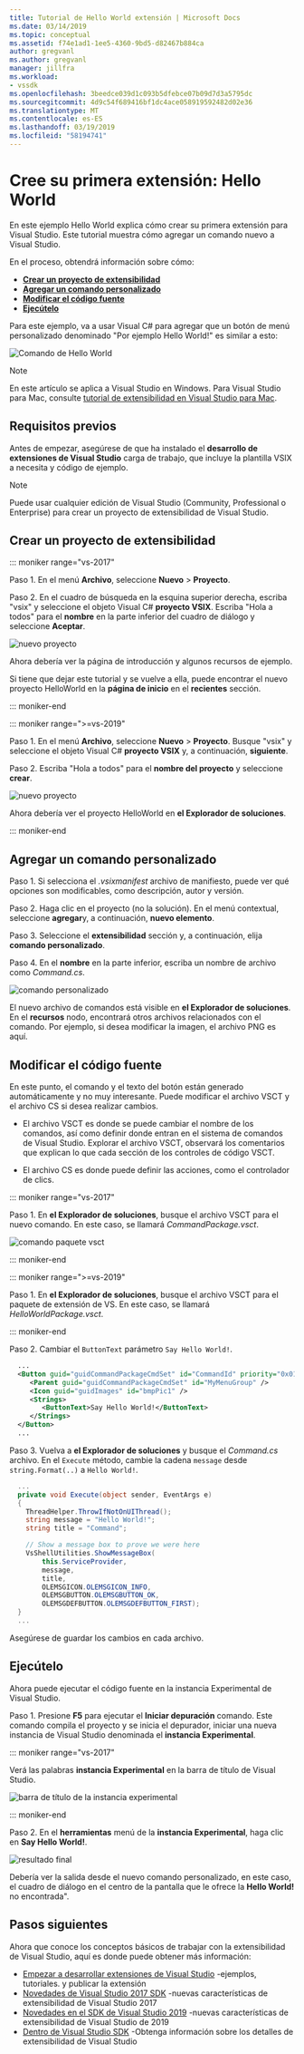 ```yaml
---
title: Tutorial de Hello World extensión | Microsoft Docs
ms.date: 03/14/2019
ms.topic: conceptual
ms.assetid: f74e1ad1-1ee5-4360-9bd5-d82467b884ca
author: gregvanl
ms.author: gregvanl
manager: jillfra
ms.workload:
- vssdk
ms.openlocfilehash: 3beedce039d1c093b5dfebce07b09d7d3a5795dc
ms.sourcegitcommit: 4d9c54f689416bf1dc4ace058919592482d02e36
ms.translationtype: MT
ms.contentlocale: es-ES
ms.lasthandoff: 03/19/2019
ms.locfileid: "58194741"
---
```

# <a name="create-your-first-extension-hello-world"></a>Cree su primera extensión: Hello World

En este ejemplo Hello World explica cómo crear su primera extensión para Visual Studio. Este tutorial muestra cómo agregar un comando nuevo a Visual Studio.

En el proceso, obtendrá información sobre cómo:

* **[Crear un proyecto de extensibilidad](#create-an-extensibility-project)**
* **[Agregar un comando personalizado](#add-a-custom-command)**
* **[Modificar el código fuente](#modify-the-source-code)**
* **[Ejecútelo](#run-it)**

Para este ejemplo, va a usar Visual C# para agregar que un botón de menú personalizado denominado "Por ejemplo Hello World!" es similar a esto:

![Comando de Hello World](media/hello-world-say-hello-world.png)

> [!NOTE]
> En este artículo se aplica a Visual Studio en Windows. Para Visual Studio para Mac, consulte [tutorial de extensibilidad en Visual Studio para Mac](/visualstudio/mac/extending-visual-studio-mac-walkthrough).

## <a name="prerequisites"></a>Requisitos previos

Antes de empezar, asegúrese de que ha instalado el **desarrollo de extensiones de Visual Studio** carga de trabajo, que incluye la plantilla VSIX a necesita y código de ejemplo.

> [!NOTE]
> Puede usar cualquier edición de Visual Studio (Community, Professional o Enterprise) para crear un proyecto de extensibilidad de Visual Studio.

## <a name="create-an-extensibility-project"></a>Crear un proyecto de extensibilidad

::: moniker range="vs-2017"

Paso 1. En el menú **Archivo**, seleccione **Nuevo** > **Proyecto**.

Paso 2. En el cuadro de búsqueda en la esquina superior derecha, escriba "vsix" y seleccione el objeto Visual C# **proyecto VSIX**. Escriba "Hola a todos" para el **nombre** en la parte inferior del cuadro de diálogo y seleccione **Aceptar**.

![nuevo proyecto](media/hello-world-new-project.png)

Ahora debería ver la página de introducción y algunos recursos de ejemplo.

Si tiene que dejar este tutorial y se vuelve a ella, puede encontrar el nuevo proyecto HelloWorld en la **página de inicio** en el **recientes** sección.

::: moniker-end

::: moniker range=">=vs-2019"

Paso 1. En el menú **Archivo**, seleccione **Nuevo** > **Proyecto**. Busque "vsix" y seleccione el objeto Visual C# **proyecto VSIX** y, a continuación, **siguiente**.

Paso 2. Escriba "Hola a todos" para el **nombre del proyecto** y seleccione **crear**.

![nuevo proyecto](media/hello-world-new-project-2019.png)

Ahora debería ver el proyecto HelloWorld en **el Explorador de soluciones**.

::: moniker-end

## <a name="add-a-custom-command"></a>Agregar un comando personalizado

Paso 1. Si selecciona el *.vsixmanifest* archivo de manifiesto, puede ver qué opciones son modificables, como descripción, autor y versión.

Paso 2. Haga clic en el proyecto (no la solución). En el menú contextual, seleccione **agregar**y, a continuación, **nuevo elemento**.

Paso 3. Seleccione el **extensibilidad** sección y, a continuación, elija **comando personalizado**.

Paso 4. En el **nombre** en la parte inferior, escriba un nombre de archivo como *Command.cs*.

![comando personalizado](media/hello-world-custom-command.png)

El nuevo archivo de comandos está visible en **el Explorador de soluciones**. En el **recursos** nodo, encontrará otros archivos relacionados con el comando. Por ejemplo, si desea modificar la imagen, el archivo PNG es aquí.

## <a name="modify-the-source-code"></a>Modificar el código fuente

En este punto, el comando y el texto del botón están generado automáticamente y no muy interesante. Puede modificar el archivo VSCT y el archivo CS si desea realizar cambios.

* El archivo VSCT es donde se puede cambiar el nombre de los comandos, así como definir donde entran en el sistema de comandos de Visual Studio. Explorar el archivo VSCT, observará los comentarios que explican lo que cada sección de los controles de código VSCT.

* El archivo CS es donde puede definir las acciones, como el controlador de clics.

::: moniker range="vs-2017"

Paso 1. En **el Explorador de soluciones**, busque el archivo VSCT para el nuevo comando. En este caso, se llamará *CommandPackage.vsct*.

![comando paquete vsct](media/hello-world-command-package-vsct.png)

::: moniker-end

::: moniker range=">=vs-2019"

Paso 1. En **el Explorador de soluciones**, busque el archivo VSCT para el paquete de extensión de VS. En este caso, se llamará *HelloWorldPackage.vsct*.

::: moniker-end

Paso 2. Cambiar el `ButtonText` parámetro `Say Hello World!`.

```xml
  ...
  <Button guid="guidCommandPackageCmdSet" id="CommandId" priority="0x0100" type="Button">
     <Parent guid="guidCommandPackageCmdSet" id="MyMenuGroup" />
     <Icon guid="guidImages" id="bmpPic1" />
     <Strings>
        <ButtonText>Say Hello World!</ButtonText>
     </Strings>
  </Button>
  ...
```

Paso 3. Vuelva a **el Explorador de soluciones** y busque el *Command.cs* archivo. En el `Execute` método, cambie la cadena `message` desde `string.Format(..)` a `Hello World!`.

```csharp
  ...
  private void Execute(object sender, EventArgs e)
  {
    ThreadHelper.ThrowIfNotOnUIThread();
    string message = "Hello World!";
    string title = "Command";

    // Show a message box to prove we were here
    VsShellUtilities.ShowMessageBox(
        this.ServiceProvider,
        message,
        title,
        OLEMSGICON.OLEMSGICON_INFO,
        OLEMSGBUTTON.OLEMSGBUTTON_OK,
        OLEMSGDEFBUTTON.OLEMSGDEFBUTTON_FIRST);
  }
  ...
```

Asegúrese de guardar los cambios en cada archivo.

## <a name="run-it"></a>Ejecútelo

Ahora puede ejecutar el código fuente en la instancia Experimental de Visual Studio.

Paso 1. Presione **F5** para ejecutar el **Iniciar depuración** comando. Este comando compila el proyecto y se inicia el depurador, iniciar una nueva instancia de Visual Studio denominada el **instancia Experimental**.

::: moniker range="vs-2017"

Verá las palabras **instancia Experimental** en la barra de título de Visual Studio.

![barra de título de la instancia experimental](media/hello-world-exp-instance.png)

::: moniker-end

Paso 2. En el **herramientas** menú de la **instancia Experimental**, haga clic en **Say Hello World!**.

![resultado final](media/hello-world-final-result.png)

Debería ver la salida desde el nuevo comando personalizado, en este caso, el cuadro de diálogo en el centro de la pantalla que le ofrece la **Hello World!** no encontrada".

## <a name="next-steps"></a>Pasos siguientes

Ahora que conoce los conceptos básicos de trabajar con la extensibilidad de Visual Studio, aquí es donde puede obtener más información:

* [Empezar a desarrollar extensiones de Visual Studio](starting-to-develop-visual-studio-extensions.md) -ejemplos, tutoriales. y publicar la extensión
* [Novedades de Visual Studio 2017 SDK](what-s-new-in-the-visual-studio-2017-sdk.md) -nuevas características de extensibilidad de Visual Studio 2017
* [Novedades en el SDK de Visual Studio 2019](whats-new-visual-studio-2019-sdk.md) -nuevas características de extensibilidad de Visual Studio de 2019
* [Dentro de Visual Studio SDK](internals/inside-the-visual-studio-sdk.md) -Obtenga información sobre los detalles de extensibilidad de Visual Studio
